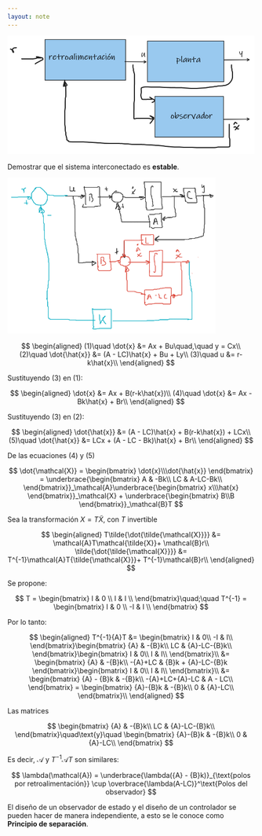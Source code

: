 ```yaml
---
layout: note
---
```


![Diagrama de bloques de retroalimentación por observadores de estado](../../img/retroalimentacionObservadoresEdo.png)

Demostrar que el sistema interconectado es **estable**.

![Diagrama de control](../../img/diagBloquesRetroalimentacionXObservador.png)

$$
\begin{aligned}
(1)\quad    \dot{x} &= Ax + Bu\quad,\quad y = Cx\\
(2)\quad   \dot{\hat{x}} &= (A - LC)\hat{x} + Bu + Ly\\
(3)\quad   u &= r-k\hat{x}\\
\end{aligned}
$$

Sustituyendo $(3)$ en $(1)$:

$$
\begin{aligned}
\dot{x} &= Ax + B(r-k\hat{x})\\
(4)\quad \dot{x} &= Ax -Bk\hat{x} + Br\\
\end{aligned}
$$

Sustituyendo $(3)$ en $(2)$:

$$
\begin{aligned}
\dot{\hat{x}} &= (A - LC)\hat{x} + B(r-k\hat{x}) + LCx\\
(5)\quad \dot{\hat{x}} &= LCx + (A - LC - Bk)\hat{x} + Br\\
\end{aligned}
$$

De las ecuaciones $(4)$ y $(5)$

$$
\dot{\mathcal{X}} = \begin{bmatrix}
    \dot{x}\\\dot{\hat{x}}
\end{bmatrix} = \underbrace{\begin{bmatrix}
    A  & -Bk\\
    LC & A-LC-Bk\\
\end{bmatrix}}_\mathcal{A}\underbrace{\begin{bmatrix}
    x\\\hat{x}
\end{bmatrix}}_\mathcal{X} + \underbrace{\begin{bmatrix}
    B\\B
\end{bmatrix}}_\mathcal{B}T
$$

Sea la transformación $X = T\tilde{X}$, con $T$ invertible

$$
\begin{aligned}
    T\tilde{\dot{\tilde{\mathcal{X}}}} &= \mathcal{A}T\mathcal{\tilde{X}}+ \mathcal{B}r\\
    \tilde{\dot{\tilde{\mathcal{X}}}} &= T^{-1}\mathcal{A}T{\tilde{\mathcal{X}}}+ T^{-1}\mathcal{B}r\\
\end{aligned}
$$

Se propone:

$$
T = \begin{bmatrix}
    I & 0 \\
    I & I \\
\end{bmatrix}\quad;\quad T^{-1} = \begin{bmatrix}
    I & 0 \\
   -I & I \\
\end{bmatrix}
$$

Por lo tanto:

$$
\begin{aligned}
    T^{-1}{A}T &= \begin{bmatrix}
        I & 0\\
       -I & I\\
    \end{bmatrix}\begin{bmatrix}
        {A} & -{B}k\\
        LC & {A}-LC-{B}k\\
    \end{bmatrix}\begin{bmatrix}
        I & 0\\
        I & I\\
    \end{bmatrix}\\
    &= \begin{bmatrix}
        {A} & -{B}k\\
        -{A}+LC & {B}k + {A}-LC-{B}k
    \end{bmatrix}\begin{bmatrix}
        I & 0\\
        I & I\\
    \end{bmatrix}\\
    &= \begin{bmatrix}
        {A} - {B}k & -{B}k\\
        -{A}+LC+{A}-LC & A - LC\\
    \end{bmatrix} = \begin{bmatrix}
        {A}-{B}k & -{B}k\\
        0 & {A}-LC\\
    \end{bmatrix}\\
\end{aligned}
$$

Las matrices

$$
\begin{bmatrix}
    {A} & -{B}k\\
    LC & {A}-LC-{B}k\\
\end{bmatrix}\quad\text{y}\quad \begin{bmatrix}
        {A}-{B}k & -{B}k\\
        0 & {A}-LC\\
    \end{bmatrix}
$$

Es decir, $\mathcal{A}$ y $T^{-1}\mathcal{A}T$ son similares:

$$
\lambda(\mathcal{A}) = \underbrace{\lambda({A} - {B}k)}_{\text{polos por retroalimentación}} \cup \overbrace{\lambda(A-LC)}^\text{Polos del observador}
$$

El diseño de un observador de estado y el diseño de un controlador se pueden hacer de manera independiente, a esto se le conoce como **Principio de separación**.
